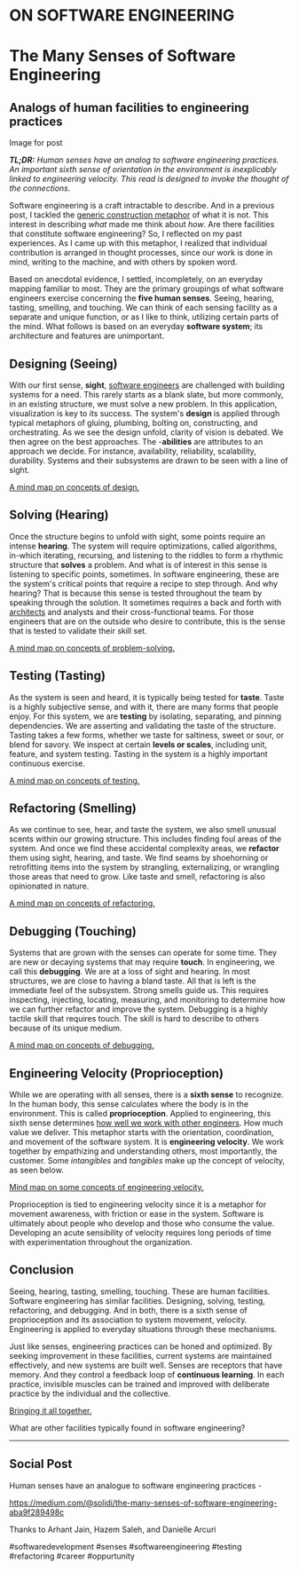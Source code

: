# ON SOFTWARE ENGINEERING
# The Many Senses of Software Engineering
## Analogs of human facilities to engineering practices

Image for post

***TL;DR:** Human senses have an analog to software engineering practices. An important sixth sense of orientation in the environment is inexplicably linked to engineering velocity. This read is designed to invoke the thought of the connections.*

Software engineering is a craft intractable to describe. And in a previous post, I tackled the [generic construction metaphor](https://medium.com/hackernoon/software-is-unlike-construction-c0284ee4b723) of what it is not. This interest in describing *what* made me think about *how*. Are there facilities that constitute software engineering? So, I reflected on my past experiences. As I came up with this metaphor, I realized that individual contribution is arranged in thought processes, since our work is done in mind, writing to the machine, and with others by spoken word.

Based on anecdotal evidence, I settled, incompletely, on an everyday mapping familiar to most. They are the primary groupings of what software engineers exercise concerning the **five human senses**. Seeing, hearing, tasting, smelling, and touching. We can think of each sensing facility as a separate and unique function, or as I like to think, utilizing certain parts of the mind. What follows is based on an everyday **software system**; its architecture and features are unimportant.

## Designing (Seeing)

With our first sense, **sight**, [software engineers](https://dev.to/solidi/what-is-a-software-engineer-anyway-3fb2) are challenged with building systems for a need. This rarely starts as a blank slate, but more commonly, in an existing structure, we must solve a new problem. In this application, visualization is key to its success. The system's **design** is applied through typical metaphors of gluing, plumbing, bolting on, constructing, and orchestrating. As we see the design unfold, clarity of vision is debated. We then agree on the best approaches. The -**abilities** are attributes to an approach we decide. For instance, availability, reliability, scalability, durability. Systems and their subsystems are drawn to be seen with a line of sight.

[A mind map on concepts of design.](https://miro.medium.com/max/1400/1*hd8BIgjFaZWUFbk1q0_Gew.png)

## Solving (Hearing)

Once the structure begins to unfold with sight, some points require an intense **hearing**. The system will require optimizations, called algorithms, in-which iterating, recursing, and listening to the riddles to form a rhythmic structure that **solves** a problem. And what is of interest in this sense is listening to specific points, sometimes. In software engineering, these are the system's critical points that require a recipe to step through. And why hearing? That is because this sense is tested throughout the team by speaking through the solution. It sometimes requires a back and forth with [architects](https://dev.to/solidi/what-is-a-principal-engineer-anyway-55n0) and analysts and their cross-functional teams. For those engineers that are on the outside who desire to contribute, this is the sense that is tested to validate their skill set.

[A mind map on concepts of problem-solving.](https://miro.medium.com/max/1240/1*-gVm7DDyNwdwQUfib2yYaA.png)

## Testing (Tasting)

As the system is seen and heard, it is typically being tested for **taste**. Taste is a highly subjective sense, and with it, there are many forms that people enjoy. For this system, we are **testing** by isolating, separating, and pinning dependencies. We are asserting and validating the taste of the structure. Tasting takes a few forms, whether we taste for saltiness, sweet or sour, or blend for savory. We inspect at certain **levels or scales**, including unit, feature, and system testing. Tasting in the system is a highly important continuous exercise.

[A mind map on concepts of testing.](https://miro.medium.com/max/1400/1*yvfiHFoVeXatugaF3tuVzg.png)

## Refactoring (Smelling)

As we continue to see, hear, and taste the system, we also smell unusual scents within our growing structure. This includes finding foul areas of the system. And once we find these accidental complexity areas, we **refactor** them using sight, hearing, and taste. We find seams by shoehorning or retrofitting items into the system by strangling, externalizing, or wrangling those areas that need to grow. Like taste and smell, refactoring is also opinionated in nature.

[A mind map on concepts of refactoring.](https://miro.medium.com/max/1400/1*JNxvjOYEEcuPq_hqlhGJGQ.png)

## Debugging (Touching)

Systems that are grown with the senses can operate for some time. They are new or decaying systems that may require **touch**. In engineering, we call this **debugging**. We are at a loss of sight and hearing. In most structures, we are close to having a bland taste. All that is left is the immediate feel of the subsystem. Strong smells guide us. This requires inspecting, injecting, locating, measuring, and monitoring to determine how we can further refactor and improve the system. Debugging is a highly tactile skill that requires touch. The skill is hard to describe to others because of its unique medium.

[A mind map on concepts of debugging.](https://miro.medium.com/max/1280/1*_bUS2B2HGFd9TgITJiRbdw.png)

## Engineering Velocity (Proprioception)

While we are operating with all senses, there is a **sixth sense** to recognize. In the human body, this sense calculates where the body is in the environment. This is called **proprioception**. Applied to engineering, this sixth sense determines [how well we work with other engineers](https://medium.com/@solidi/in-software-philosophy-is-delegation-c786dd3a16cf). How much value we deliver. This metaphor starts with the orientation, coordination, and movement of the software system. It is **engineering velocity**. We work together by empathizing and understanding others, most importantly, the customer. Some *intangibles* and *tangibles* make up the concept of velocity, as seen below.

[Mind map on some concepts of engineering velocity.](https://miro.medium.com/max/1400/1*nN0khWFOtI9DPEjUqZNEmQ.png)

Proprioception is tied to engineering velocity since it is a metaphor for movement awareness, with friction or ease in the system. Software is ultimately about people who develop and those who consume the value. Developing an acute sensibility of velocity requires long periods of time with experimentation throughout the organization.

## Conclusion

Seeing, hearing, tasting, smelling, touching. These are human facilities. Software engineering has similar facilities. Designing, solving, testing, refactoring, and debugging. And in both, there is a sixth sense of proprioception and its association to system movement, velocity. Engineering is applied to everyday situations through these mechanisms.

Just like senses, engineering practices can be honed and optimized. By seeking improvement in these facilities, current systems are maintained effectively, and new systems are built well. Senses are receptors that have memory. And they control a feedback loop of **continuous learning**. In each practice, invisible muscles can be trained and improved with deliberate practice by the individual and the collective.

[Bringing it all together.](https://miro.medium.com/max/1400/1*aFgnUsy1lmxAonWW0myeyA.png)

What are other facilities typically found in software engineering?

---

## Social Post

Human senses have an analogue to software engineering practices -

https://medium.com/@solidi/the-many-senses-of-software-engineering-aba9f289498c

Thanks to Arhant Jain, Hazem Saleh, and Danielle Arcuri

#softwaredevelopment #senses #softwareengineering #testing #refactoring #career #oppurtunity 
